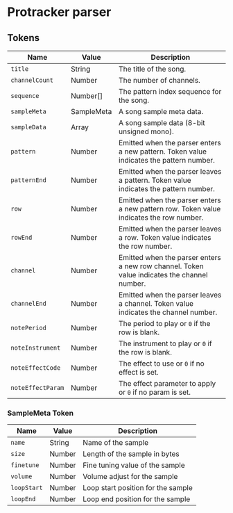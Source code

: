 # Protracker parser

## Tokens

Name | Value | Description
-|-|-
`title` | String | The title of the song.
`channelCount` | Number | The number of channels.
`sequence` | Number[] | The pattern index sequence for the song.
`sampleMeta` | SampleMeta | A song sample meta data.
`sampleData` | Array | A song sample data (8-bit unsigned mono).
`pattern` | Number | Emitted when the parser enters a new pattern. Token value indicates the pattern number.
`patternEnd` | Number | Emitted when the parser leaves a pattern. Token value indicates the pattern number.
`row` | Number | Emitted when the parser enters a new pattern row. Token value indicates the row number.
`rowEnd` | Number | Emitted when the parser leaves a row. Token value indicates the row number.
`channel` | Number | Emitted when the parser enters a new row channel. Token value indicates the channel number.
`channelEnd` | Number | Emitted when the parser leaves a channel. Token value indicates the channel number.
`notePeriod` | Number | The period to play or `0` if the row is blank.
`noteInstrument` | Number | The instrument to play or `0` if the row is blank.
`noteEffectCode` | Number | The effect to use or `0` if no effect is set.
`noteEffectParam` | Number | The effect parameter to apply or `0` if no param is set.

### SampleMeta Token

Name | Value | Description
-|-|-
`name` | String | Name of the sample
`size` | Number | Length of the sample in bytes
`finetune` | Number | Fine tuning value of the sample
`volume` | Number | Volume adjust for the sample
`loopStart` | Number | Loop start position for the sample
`loopEnd` | Number | Loop end position for the sample
